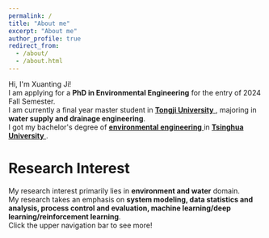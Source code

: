 ```yaml
---
permalink: /
title: "About me"
excerpt: "About me"
author_profile: true
redirect_from: 
  - /about/
  - /about.html
---
```


Hi, I'm Xuanting Ji! <br>
I am applying for a __PhD in Environmental Engineering__ for the entry of 2024 Fall Semester. <br>
I am currently a final year master student in <a href="https://en.tongji.edu.cn/p/#/" target="_blank"> __Tongji University__ </a>, majoring in __water supply and drainage engineering__. <br>
I got my bachelor's degree of <a href="https://www.tsinghua.edu.cn/enven/" target="_blank"> __environmental engineering__ </a> in <a href="https://www.tsinghua.edu.cn/en/" target="_blank"> __Tsinghua University__ </a>. <br>

Research Interest
======
My research interest primarily lies in __environment and water__ domain. <br>
My research takes an emphasis on __system modeling, data statistics and analysis, process control and evaluation, machine learning/deep learning/reinforcement learning__. <br>
Click the upper navigation bar to see more!
